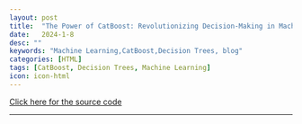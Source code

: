 ```yaml
---
layout: post
title:  "The Power of CatBoost: Revolutionizing Decision-Making in Machine Learning"
date:   2024-1-8
desc: ""
keywords: "Machine Learning,CatBoost,Decision Trees, blog"
categories: [HTML]
tags: [CatBoost, Decision Trees, Machine Learning]
icon: icon-html
---
```


[Click here for the source code](https://medium.com/@mahtabnur17/the-power-of-catboost-revolutionizing-decision-making-in-machine-learning-c4aa7e8c0fba)

---
